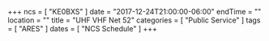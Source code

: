 +++
ncs = [ "KE0BXS" ]
date = "2017-12-24T21:00:00-06:00"
endTime = ""
location = ""
title = "UHF VHF Net 52"
categories = [ "Public Service" ]
tags = [ "ARES" ]
dates = [ "NCS Schedule" ]
+++
